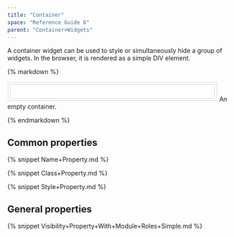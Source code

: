 ```yaml
---
title: "Container"
space: "Reference Guide 6"
parent: "Container+Widgets"
---
```



A container widget can be used to style or simultaneously hide a group of widgets. In the browser, it is rendered as a simple DIV element.

<div class="alert alert-info">{% markdown %}

![](attachments/16713858/16843976.png)
An empty container.

{% endmarkdown %}</div>

## Common properties

{% snippet Name+Property.md %}

{% snippet Class+Property.md %}

{% snippet Style+Property.md %}

## General properties

{% snippet Visibility+Property+With+Module+Roles+Simple.md %}
